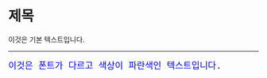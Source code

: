 # 제목
이것은 기본 텍스트입니다.

---
<span style="font-family: 'Courier New', monospace; color: blue; font-size: 18px;">
이것은 폰트가 다르고 색상이 파란색인 텍스트입니다.
</span>
